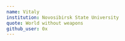 ```yaml
---
name: Vitaly
institution: Novosibirsk State University
quote: World without weapons
github_user: 0x
---
```


